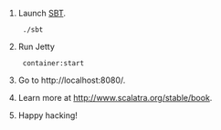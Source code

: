 1. Launch [SBT](http://code.google.com/p/simple-build-tool).

        ./sbt

2. Run Jetty

        container:start

3. Go to http://localhost:8080/.

4. Learn more at http://www.scalatra.org/stable/book.

5. Happy hacking!
